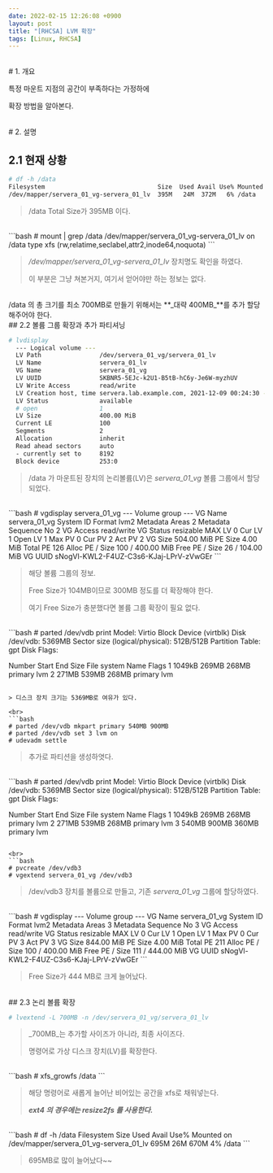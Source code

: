 ```yaml
---
date: 2022-02-15 12:26:08 +0900
layout: post
title: "[RHCSA] LVM 확장"
tags: [Linux, RHCSA]
---
```


<br># 1. 개요

특정 마운트 지점의 공간이 부족하다는 가정하에

확장 방법을 알아본다.

<br>
# 2. 설명

## 2.1 현재 상황

```bash
# df -h /data
Filesystem                               Size  Used Avail Use% Mounted on
/dev/mapper/servera_01_vg-servera_01_lv  395M   24M  372M   6% /data
```

> /data Total Size가 395MB 이다.

<br>
```bash
# mount | grep /data
/dev/mapper/servera_01_vg-servera_01_lv on /data type xfs (rw,relatime,seclabel,attr2,inode64,noquota)
```

> _/dev/mapper/servera_01_vg-servera_01_lv_ 장치명도 확인을 하였다.
>
> 이 부분은 그냥 쳐본거지, 여기서 얻어야만 하는 정보는 없다.

<br>
/data 의 총 크기를 최소 700MB로 만들기 위해서는 **_대략 400MB_**를 추가 할당해주어야 한다.

<br>
## 2.2 볼륨 그룹 확장과 추가 파티셔닝

```bash
# lvdisplay
  --- Logical volume ---
  LV Path                /dev/servera_01_vg/servera_01_lv
  LV Name                servera_01_lv
  VG Name                servera_01_vg
  LV UUID                SKBNR5-5EJc-k2U1-B5tB-hC6y-Je6W-myzhUV
  LV Write Access        read/write
  LV Creation host, time servera.lab.example.com, 2021-12-09 00:24:30 -0500
  LV Status              available
  # open                 1
  LV Size                400.00 MiB
  Current LE             100
  Segments               2
  Allocation             inherit
  Read ahead sectors     auto
  - currently set to     8192
  Block device           253:0
```

> /data 가 마운트된 장치의 논리볼륨(LV)은 _servera_01_vg_ 볼륨 그룹에서 할당되었다.

<br>
```bash
# vgdisplay servera_01_vg
  --- Volume group ---
  VG Name               servera_01_vg
  System ID             
  Format                lvm2
  Metadata Areas        2
  Metadata Sequence No  2
  VG Access             read/write
  VG Status             resizable
  MAX LV                0
  Cur LV                1
  Open LV               1
  Max PV                0
  Cur PV                2
  Act PV                2
  VG Size               504.00 MiB
  PE Size               4.00 MiB
  Total PE              126
  Alloc PE / Size       100 / 400.00 MiB
  Free  PE / Size       26 / 104.00 MiB
  VG UUID               sNogVl-KWL2-F4UZ-C3s6-KJaj-LPrV-zVwGEr
```

> 해당 볼륨 그룹의 정보.
>
> Free Size가 104MB이므로 300MB 정도를 더 확장해야 한다.
>
> 여기 Free Size가 충분했다면 볼륨 그룹 확장이 필요 없다.

<br>
```bash
# parted /dev/vdb print                                 
Model: Virtio Block Device (virtblk)
Disk /dev/vdb: 5369MB
Sector size (logical/physical): 512B/512B
Partition Table: gpt
Disk Flags:

Number  Start   End    Size   File system  Name     Flags
 1      1049kB  269MB  268MB               primary  lvm
 2      271MB   539MB  268MB               primary  lvm
```

> 디스크 장치 크기는 5369MB로 여유가 있다.

<br>
```bash
# parted /dev/vdb mkpart primary 540MB 900MB
# parted /dev/vdb set 3 lvm on
# udevadm settle
```

> 추가로 파티션을 생성하엿다.

<br>
```bash
# parted /dev/vdb print                                 
Model: Virtio Block Device (virtblk)
Disk /dev/vdb: 5369MB
Sector size (logical/physical): 512B/512B
Partition Table: gpt
Disk Flags:

Number  Start   End    Size   File system  Name     Flags
 1      1049kB  269MB  268MB               primary  lvm
 2      271MB   539MB  268MB               primary  lvm
 3      540MB   900MB  360MB               primary  lvm
```

<br>
```bash
# pvcreate /dev/vdb3
# vgextend servera_01_vg /dev/vdb3
```

> /dev/vdb3 장치를 볼륨으로 만들고, 기존 _servera_01_vg_ 그룹에 할당하였다.

<br>
```bash
# vgdisplay
  --- Volume group ---
  VG Name               servera_01_vg
  System ID             
  Format                lvm2
  Metadata Areas        3
  Metadata Sequence No  3
  VG Access             read/write
  VG Status             resizable
  MAX LV                0
  Cur LV                1
  Open LV               1
  Max PV                0
  Cur PV                3
  Act PV                3
  VG Size               844.00 MiB
  PE Size               4.00 MiB
  Total PE              211
  Alloc PE / Size       100 / 400.00 MiB
  Free  PE / Size       111 / 444.00 MiB
  VG UUID               sNogVl-KWL2-F4UZ-C3s6-KJaj-LPrV-zVwGEr
```

> Free Size가 444 MB로 크게 늘어났다.

<br>
## 2.3 논리 볼륨 확장

```bash
# lvextend -L 700MB -n /dev/servera_01_vg/servera_01_lv
```

> _700MB_는 추가할 사이즈가 아니라, 최종 사이즈다.
>
> 명령어로 가상 디스크 장치(LV)를 확장한다.

<br>
```bash
# xfs_growfs /data
```

> 해당 명령어로 새롭게 늘어난 비어있는 공간을 xfs로 채워넣는다.
>
> _**ext4 의 경우에는 resize2fs 를 사용한다.**_

<br>
```bash
# df -h /data
Filesystem                               Size  Used Avail Use% Mounted on
/dev/mapper/servera_01_vg-servera_01_lv  695M   26M  670M   4% /data
```

> 695MB로 많이 늘어났다~~

